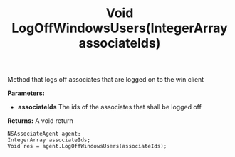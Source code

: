 ﻿---
uid: crmscript_ref_NSAssociateAgent_LogOffWindowsUsers
title: Void LogOffWindowsUsers(IntegerArray associateIds)
intellisense: NSAssociateAgent.LogOffWindowsUsers
keywords: NSAssociateAgent, LogOffWindowsUsers
so.topic: reference
---

Method that logs off associates that are logged on to the win client

**Parameters:**
 - **associateIds** The ids of the associates that shall be logged off

**Returns:** A void return

```crmscript
NSAssociateAgent agent;
IntegerArray associateIds;
Void res = agent.LogOffWindowsUsers(associateIds);
```

